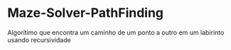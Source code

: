 # Maze-Solver-PathFinding
Algorítimo que encontra um caminho de um ponto a outro em um labirinto usando recursividade
